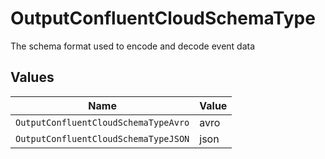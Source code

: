 # OutputConfluentCloudSchemaType

The schema format used to encode and decode event data


## Values

| Name                                 | Value                                |
| ------------------------------------ | ------------------------------------ |
| `OutputConfluentCloudSchemaTypeAvro` | avro                                 |
| `OutputConfluentCloudSchemaTypeJSON` | json                                 |